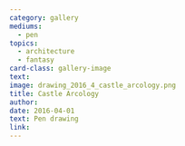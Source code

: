 ```yaml
---
category: gallery
mediums:
  - pen
topics:
  - architecture
  - fantasy
card-class: gallery-image
text:
image: drawing_2016_4_castle_arcology.png
title: Castle Arcology
author:
date: 2016-04-01
text: Pen drawing
link:
---
```

